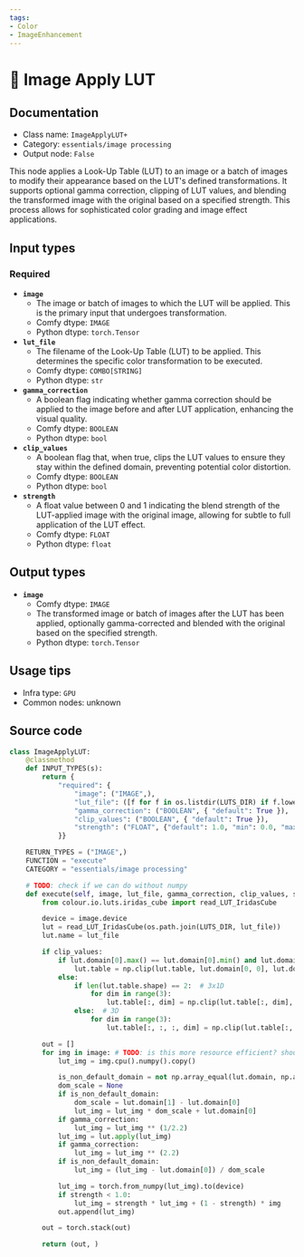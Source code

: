 ```yaml
---
tags:
- Color
- ImageEnhancement
---
```


# 🔧 Image Apply LUT
## Documentation
- Class name: `ImageApplyLUT+`
- Category: `essentials/image processing`
- Output node: `False`

This node applies a Look-Up Table (LUT) to an image or a batch of images to modify their appearance based on the LUT's defined transformations. It supports optional gamma correction, clipping of LUT values, and blending the transformed image with the original based on a specified strength. This process allows for sophisticated color grading and image effect applications.
## Input types
### Required
- **`image`**
    - The image or batch of images to which the LUT will be applied. This is the primary input that undergoes transformation.
    - Comfy dtype: `IMAGE`
    - Python dtype: `torch.Tensor`
- **`lut_file`**
    - The filename of the Look-Up Table (LUT) to be applied. This determines the specific color transformation to be executed.
    - Comfy dtype: `COMBO[STRING]`
    - Python dtype: `str`
- **`gamma_correction`**
    - A boolean flag indicating whether gamma correction should be applied to the image before and after LUT application, enhancing the visual quality.
    - Comfy dtype: `BOOLEAN`
    - Python dtype: `bool`
- **`clip_values`**
    - A boolean flag that, when true, clips the LUT values to ensure they stay within the defined domain, preventing potential color distortion.
    - Comfy dtype: `BOOLEAN`
    - Python dtype: `bool`
- **`strength`**
    - A float value between 0 and 1 indicating the blend strength of the LUT-applied image with the original image, allowing for subtle to full application of the LUT effect.
    - Comfy dtype: `FLOAT`
    - Python dtype: `float`
## Output types
- **`image`**
    - Comfy dtype: `IMAGE`
    - The transformed image or batch of images after the LUT has been applied, optionally gamma-corrected and blended with the original based on the specified strength.
    - Python dtype: `torch.Tensor`
## Usage tips
- Infra type: `GPU`
- Common nodes: unknown


## Source code
```python
class ImageApplyLUT:
    @classmethod
    def INPUT_TYPES(s):
        return {
            "required": {
                "image": ("IMAGE",),
                "lut_file": ([f for f in os.listdir(LUTS_DIR) if f.lower().endswith('.cube')], ),
                "gamma_correction": ("BOOLEAN", { "default": True }),
                "clip_values": ("BOOLEAN", { "default": True }),
                "strength": ("FLOAT", {"default": 1.0, "min": 0.0, "max": 1.0, "step": 0.1 }),
            }}

    RETURN_TYPES = ("IMAGE",)
    FUNCTION = "execute"
    CATEGORY = "essentials/image processing"

    # TODO: check if we can do without numpy
    def execute(self, image, lut_file, gamma_correction, clip_values, strength):
        from colour.io.luts.iridas_cube import read_LUT_IridasCube

        device = image.device
        lut = read_LUT_IridasCube(os.path.join(LUTS_DIR, lut_file))
        lut.name = lut_file

        if clip_values:
            if lut.domain[0].max() == lut.domain[0].min() and lut.domain[1].max() == lut.domain[1].min():
                lut.table = np.clip(lut.table, lut.domain[0, 0], lut.domain[1, 0])
            else:
                if len(lut.table.shape) == 2:  # 3x1D
                    for dim in range(3):
                        lut.table[:, dim] = np.clip(lut.table[:, dim], lut.domain[0, dim], lut.domain[1, dim])
                else:  # 3D
                    for dim in range(3):
                        lut.table[:, :, :, dim] = np.clip(lut.table[:, :, :, dim], lut.domain[0, dim], lut.domain[1, dim])

        out = []
        for img in image: # TODO: is this more resource efficient? should we use a batch instead?
            lut_img = img.cpu().numpy().copy()

            is_non_default_domain = not np.array_equal(lut.domain, np.array([[0., 0., 0.], [1., 1., 1.]]))
            dom_scale = None
            if is_non_default_domain:
                dom_scale = lut.domain[1] - lut.domain[0]
                lut_img = lut_img * dom_scale + lut.domain[0]
            if gamma_correction:
                lut_img = lut_img ** (1/2.2)
            lut_img = lut.apply(lut_img)
            if gamma_correction:
                lut_img = lut_img ** (2.2)
            if is_non_default_domain:
                lut_img = (lut_img - lut.domain[0]) / dom_scale

            lut_img = torch.from_numpy(lut_img).to(device)
            if strength < 1.0:
                lut_img = strength * lut_img + (1 - strength) * img
            out.append(lut_img)

        out = torch.stack(out)

        return (out, )

```

